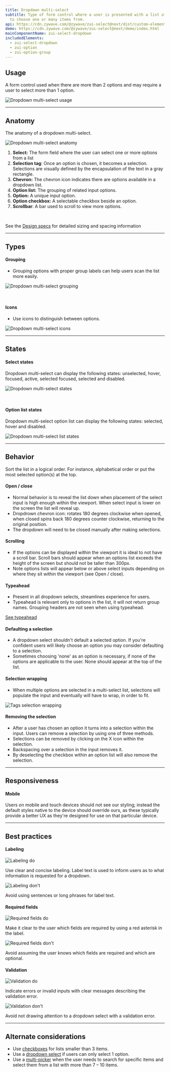 ```yaml
---
title: Dropdown multi-select
subtitle: Type of form control where a user is presented with a list of options
  to choose one or many items from.
api: https://cdn.zywave.com/@zywave/zui-select@next/dist/custom-elements.json
demo: https://cdn.zywave.com/@zywave/zui-select@next/demo/index.html
mainComponentName: zui-select-dropdown
includedElements:
  - zui-select-dropdown
  - zui-option
  - zui-option-group
---
```

## Usage

A form control used when there are more than 2 options and may require a user to select more than 1 option.

![Dropdown multi-select usage](/images/multi_select_usage.svg)

- - -

## Anatomy

The anatomy of a dropdown multi-select.

![Dropdown multi-select anatomy](/images/multi_select_anatomy.svg)

1. **Select:** The form field where the user can select one or more options from a list
2. **Selection tag**: Once an option is chosen, it becomes a selection. Selections are visually defined by the encapsulation of the text in a gray rectangle.
3. **Chevron:** The chevron icon indicates there are options available in a dropdown list.
4. **Option list:** The grouping of related input options.
5. **Option:** A unique input option.
6. **Option checkbox:** A selectable checkbox beside an option.
7. **Scrollbar**: A bar used to scroll to view more options.

<br>

See the [](https://xd.adobe.com/view/ef2f902b-219f-4e41-8bba-2bf079fc5969-ba7c/grid)[Design specs](https://xd.adobe.com/view/630718e2-ca07-4189-961b-2a655245666d-3654/grid) for detailed sizing and spacing information

- - -

## Types

#### Grouping

* Grouping options with proper group labels can help users scan the list more easily.

![Dropdown multi-select grouping](/images/multiselect_grouping_specs.svg)

<br>

#### Icons

* Use icons to distinguish between options.

![Dropdown multi-select icons](/images/multiselect_icon_specs.svg)

- - -

## States

#### Select states

Dropdown multi-select can display the following states: unselected, hover, focused, active, selected focused, selected and disabled.

![Dropdown multi-select states](/images/multiselect_states.svg)

<br>

#### Option list states

Dropdown multi-select option list can display the following states: selected, hover and disabled.

![Dropdown multi-select list states](/images/multiselect_list_states.svg)

- - -

## Behavior

Sort the list in a logical order. For instance, alphabetical order or put the most selected option(s) at the top.

#### Open / close

* Normal behavior is to reveal the list down when placement of the select input is high enough within the viewport. When select input is lower on the screen the list will reveal up.
* Dropdrown chevron icon: rotates 180 degrees clockwise when opened, when closed spins back 180 degrees counter clockwise, returning to the original position.
* The dropdown will need to be closed manually after making selections.

#### Scrolling

* If the options can be displayed within the viewport it is ideal to not have a scroll bar. Scroll bars should appear when an options list exceeds the height of the screen but should not be taller than 300px.
* Note options lists will appear below or above select inputs depending on where they sit within the viewport (see Open / close).

#### Typeahead

* Present in all dropdown selects, streamlines experience for users.
* Typeahead is relevant only to options in the list, it will not return group names. Grouping headers are not seen when using typeahead.

[See typeahead](/design-system/patterns/typeahead/)

#### Defaulting a selection

* A dropdown select shouldn't default a selected option. If you're confident users will likely choose an option you may consider defaulting to a selection.
* Sometimes choosing 'none' as an option is necessary, if none of the options are applicable to the user. None should appear at the top of the list.

#### Selection wrapping

* When multiple options are selected in a multi-select list, selections will populate the input and eventually will have to wrap, in order to fit.

![Tags selection wrapping](/images/tag_specs.svg)

#### Removing the selection

* After a user has chosen an option it turns into a selection within the input. Users can remove a selection by using one of three methods.
* Selections can be removed by clicking on the X icon within the selection.
* Backspacing over a selection in the input removes it.
* By deselecting the checkbox within an option list will also remove the selection.

- - -

## Responsiveness

#### Mobile

Users on mobile and touch devices should not see our styling; instead the default styles native to the device should override ours, as these typically provide a better UX as they're designed for use on that particular device.

- - -

## Best practices

#### Labeling

<docs-grid columns="2">

<div>

![Labeling do](/images/multiselect_bestpractices-–-do.svg)

<docs-do>
Use clear and concise labeling. Label text is used to inform users as to what information is requested for a dropdown. 
</docs-do>

</div>

<div>

![Labeling don't](/images/multiselect_bestpractices-–-donot.svg)

<docs-do-not>
Avoid using sentences or long phrases for label text. 
</docs-do-not>

</div>

</docs-grid>

<docs-spacer>

</docs-spacer>



#### Required fields

<docs-grid columns="2">

<div>

![Required fields do](/images/multiselect_bestpractices-–-do-–-2.svg)

<docs-do>
Make it clear to the user which fields are required by using a red asterisk in the label.
</docs-do>

</div>

<div>

![Required fields don't](/images/multiselect_bestpractices-–-donot-–-2.svg)

<docs-do-not>
Avoid assuming the user knows which fields are required and which are optional.
</docs-do-not>

</div>

</docs-grid>

<docs-spacer>

</docs-spacer>



#### Validation

<docs-grid columns="2">

<div>

![Validation do](/images/multiselect_bestpractices-–-do-–-3.svg)

<docs-do>
Indicate errors or invalid inputs with clear messages describing the validation error.
</docs-do>

</div>

<div>

![Validation don't](/images/multiselect_bestpractices-–-donot-–-3.svg)

<docs-do-not>
Avoid not drawing attention to a dropdown select with a validation error.
</docs-do-not>

</div>

</docs-grid>

<docs-spacer>

</docs-spacer>



- - -

## Alternate considerations

* Use [checkboxes](/design-system/components/checkboxes/) for lists smaller than 3 items.
* Use a [dropdown select](/design-system/components/dropdown-selects/) if users can only select 1 option.
* Use a [multi-picker](/design-system/components/pickers/) when the user needs to search for specific items and select them from a list with more than 7 – 10 items.